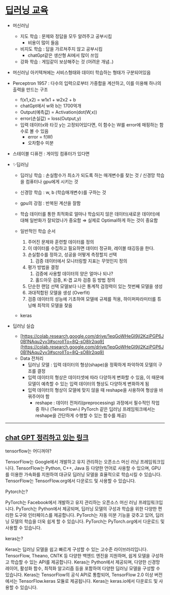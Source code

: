 # [딥러닝 교육](https://www.notion.so/c28d54a55bc34c6da9db3f3965706ac1?pvs=4)


- 머신러닝
    - 지도 학습 : 문제와 정답을 모두 알려주고 공부시킴
        - 비용이 많이 들음
    - 비지도 학습 : 답을 가르쳐주지 않고 공부시킴
        - chatGpt같은 생산형 AI에서 많이 쓰임
    - 강화 학습 : 게임같이 보상해주는 것 (어려운 개념..)
- 머신러닝 아키텍쳐에는 서비스형태와 데이터 학습하는 형태가 구분되어있음

- Perceptron 1957 : 다수의 입력으로부터 가중합을 계산하고, 이를 이용해 하나의 출력을 만드는 구조
    - f(x1,x2)  = w1x1 + w2x2 + b
    - chatGpt에서 w와 b는 1700억개
    - Output(예측값) = Activation(dot(W,x))
    - error(손실값) = loss(Output,y)
    - 입력 데이터x와 타깃 y는 고정되어있다면, 이 함수는 W를  error에 매핑하는 함수로 볼 수 있음
        - error = f(W)
        - 오차함수 미분

- 스테이블 디퓨전 : 게이밍 컴퓨터가 있다면

- ✨딥러닝
    - 딥러닝 학습 : 손실함수가 최소가 되도록 하는 매개변수를 찾는 것 / 신경망 학습을 컴퓨터나 gpu에게 시키는 것
    - 신경망 학습 : w, b (학습매개변수)를 구하는 것
    - gpu의 강점 : 반복된 계산을 잘함
    - 학습 데이터를 통한 최적화로 얼마나 학습되지 않은 데이터(새로운 데이터)에 대해 일반화가 잘되었나가 중요함 ⇒ 실제로 Optimal하게 하는 것이 중요함
    
    - 일반적인 학습 순서
        1. 주어진 문제와 훈련할 데이터를 정의
        2. 이 데이터를 수집하고 필요하면 데이터 정규화, 레이블 태깅등을 한다.
        3. 손실함수를 정하고, 성공을 어떻게 측정할지 선택 
            1.  검증 데이터에서 모니터링할 지표는 무엇인지 정의
        4. 평가 방법을 결정
            1. 검증에 사용할 데이터의 양은 얼마나 되나?
            2. 홀드아웃 검증, K-겹 교차 검증 등 방법 정의
        5. 단순한 랜덤 선택 모델보다 나은 통계적 검정력이 있는 첫번째 모델을 생성
        6. 과대적합된 모델을 생성 (Overfit)
        7. 검증 데이터의 성능에 기초하여 모델에 규제를 적용, 하이퍼파라미터를 튜닝해 최적의 모델을 찾음
    - keras
    
- 딥러닝 실습
    - [https://colab.research.google.com/drive/1eqGoWHeGI9jI2KziPGP6J0B1NAqu2yv3#scrollTo=8Q-sO8Ir2qq9](https://colab.research.google.com/drive/1eqGoWHeGI9jI2KziPGP6J0B1NAqu2yv3#scrollTo=8Q-sO8Ir2qq9)
    - Data 전처리
        - 딥러닝 모델 : 입력 데이터의 형상(shape)을 정확하게 파악하여 모델의 구조를 결정
        - 입력 데이터의 형상은 데이터셋에 따라 다양하게 변화할 수 있음, 이 때문에 모델이 예측할 수 있는 입력 데이터의 형상도 다양하게 변화하게 됨
        - 입력 데이터의 형상이 모델에 맞지 않을 때 reshape을 사용하여 형상을 바꿔주어야 함
            - reshape : 데이터 전처리(preprocessing) 과정에서 필수적인 작업 중 하나 (TensorFlow나 PyTorch 같은 딥러닝 프레임워크에서는 reshape을 간단하게 수행할 수 있는 함수를 제공)

---
[chat GPT 정리하고 있는 링크](https://github.com/hachuu/developGuide/blob/main/deepLearning/openAI.md)
---

tensorflow는 어디꺼야?

TensorFlow는 Google에서 개발하고 유지 관리하는 오픈소스 머신 러닝 프레임워크입니다. TensorFlow는 Python, C++, Java 등 다양한 언어로 사용할 수 있으며, GPU를 이용한 가속화를 지원하여 대규모 딥러닝 모델을 효율적으로 학습시킬 수 있습니다. TensorFlow는 TensorFlow.org에서 다운로드 및 사용할 수 있습니다.


Pytorch는?

PyTorch는 Facebook에서 개발하고 유지 관리하는 오픈소스 머신 러닝 프레임워크입니다. PyTorch는 Python에서 제공되며, 딥러닝 모델의 구성과 학습을 위한 다양한 편리한 도구와 인터페이스를 제공합니다. PyTorch는 자동 미분 기능을 갖추고 있어, 딥러닝 모델의 학습을 더욱 쉽게 할 수 있습니다. PyTorch는 PyTorch.org에서 다운로드 및 사용할 수 있습니다.


keras는?

Keras는 딥러닝 모델을 쉽고 빠르게 구성할 수 있는 고수준 라이브러리입니다. TensorFlow, Theano, CNTK 등 다양한 백엔드 엔진을 지원하며, 쉽게 모델을 구성하고 학습할 수 있는 API를 제공합니다. Keras는 Python에서 제공되며, 다양한 신경망 레이어, 활성화 함수, 최적화 알고리즘 등을 포함하여 다양한 딥러닝 모델을 구성할 수 있습니다. Keras는 TensorFlow의 공식 API로 통합되어, TensorFlow 2.0 이상 버전에서는 TensorFlow.keras 모듈로 제공됩니다. Keras는 keras.io에서 다운로드 및 사용할 수 있습니다.

